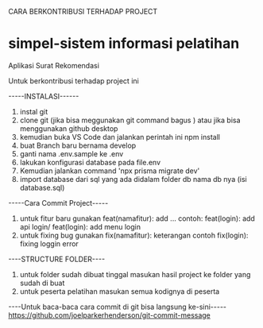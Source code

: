 CARA BERKONTRIBUSI TERHADAP PROJECT

# simpel-sistem informasi pelatihan
Aplikasi Surat Rekomendasi

Untuk berkontribusi terhadap project ini 

-----INSTALASI------
1. instal git
2. clone git (jika bisa meggunakan git command bagus ) atau jika bisa menggunakan github desktop
3. kemudian buka VS Code dan jalankan perintah ini npm install
4. buat Branch baru bernama develop
5. ganti nama .env.sample ke .env
6. lakukan konfigurasi database pada file.env
7. Kemudian jalankan command 'npx prisma migrate dev'
8. import database dari sql yang ada didalam folder db nama db nya (isi database.sql)


-----Cara Commit Project-----
1. untuk fitur baru gunakan feat(namafitur): add ... contoh: feat(login): add api login/ feat(login): add menu login
2. untuk fixing bug gunakan fix(namafitur): keterangan contoh fix(login): fixing loggin error

----STRUCTURE FOLDER----
1. untuk folder sudah dibuat tinggal masukan hasil project ke folder yang sudah di buat
2. untuk peserta pelatihan masukan semua kodignya di peserta

----Untuk baca-baca cara commit di git bisa langsung ke-sini-----
https://github.com/joelparkerhenderson/git-commit-message
